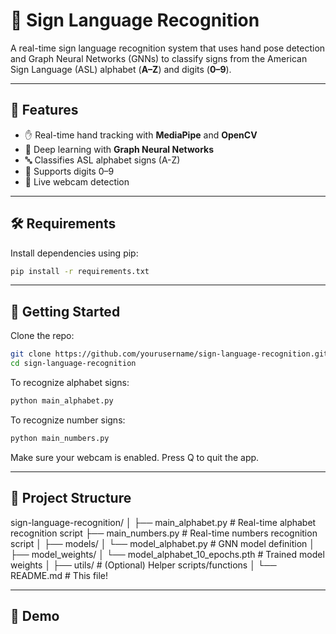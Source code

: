 # 🤟 Sign Language Recognition

A real-time sign language recognition system that uses hand pose detection and Graph Neural Networks (GNNs) to classify signs from the American Sign Language (ASL) alphabet (**A–Z**) and digits (**0–9**).

<!-- ![Sign Language Example](https://user-images.githubusercontent.com/your-placeholder/example.gif) Optional: add demo gif/image -->

---

## 📌 Features

- ✋ Real-time hand tracking with **MediaPipe** and **OpenCV**
- 🧠 Deep learning with **Graph Neural Networks**
- 🔤 Classifies ASL alphabet signs (A-Z)
- 🔢 Supports digits 0–9
- 🎥 Live webcam detection

---

## 🛠️ Requirements

Install dependencies using pip:

```bash
pip install -r requirements.txt
```

---

## 🚀 Getting Started

Clone the repo:

```bash
git clone https://github.com/yourusername/sign-language-recognition.git
cd sign-language-recognition
```

To recognize alphabet signs:

```bash
python main_alphabet.py
```
To recognize number signs:


```bash
python main_numbers.py
```

Make sure your webcam is enabled.
Press Q to quit the app.

---

## 📂 Project Structure

sign-language-recognition/
│
├── main_alphabet.py               # Real-time alphabet recognition script
├── main_numbers.py                # Real-time numbers recognition script
│
├── models/
│   └── model_alphabet.py          # GNN model definition
│
├── model_weights/
│   └── model_alphabet_10_epochs.pth  # Trained model weights
│
├── utils/                         # (Optional) Helper scripts/functions
│
└── README.md                      # This file!

---

## 📸 Demo


